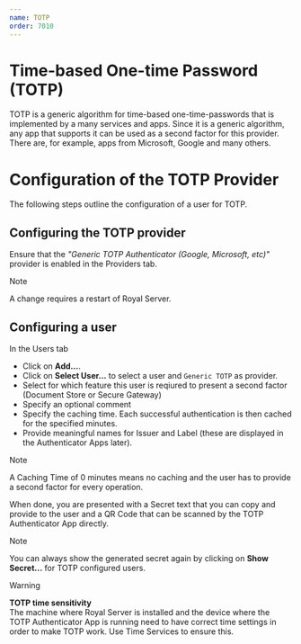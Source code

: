 ```yaml
---
name: TOTP
order: 7010
---
```


# Time-based One-time Password (TOTP)

TOTP is a generic algorithm for time-based one-time-passwords that is implemented by a many services and apps. Since it is a generic algorithm, any app that supports it can be used as a second factor for this provider. There are, for example, apps from Microsoft, Google and many others.

# Configuration of the TOTP Provider

The following steps outline the configuration of a user for TOTP.

## Configuring the TOTP provider

Ensure that the _"Generic TOTP Authenticator (Google, Microsoft, etc)"_ provider is enabled in the Providers tab.

> [!NOTE]
> A change requires a restart of Royal Server.


## Configuring a user

In the Users tab
- Click on **Add...**.
- Click on **Select User...** to select a user and `Generic TOTP` as provider.
- Select for which feature this user is reqiured to present a second factor (Document Store or Secure Gateway)
- Specify an optional comment
- Specify the caching time. Each successful authentication is then cached for the specified minutes.
- Provide meaningful names for Issuer and Label (these are displayed in the Authenticator Apps later).

> [!NOTE]
> A Caching Time of 0 minutes means no caching and the user has to provide a second factor for every operation.

When done, you are presented with a Secret text that you can copy and provide to the user and a QR Code that can be scanned by the TOTP Authenticator App directly. 

> [!NOTE]
> You can always show the generated secret again by clicking on **Show Secret...** for TOTP configured users.

> [!WARNING]  
> **TOTP time sensitivity**  
> The machine where Royal Server is installed and the device where the TOTP Authenticator App is running need to have correct time settings in order to make TOTP work. Use Time Services to ensure this.
